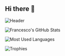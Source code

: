 ## Hi there 👋
![Header](https://raw.githubusercontent.com/Francescocrivelli/Francescocrivelli/main/banner.png)

![Francesco's GitHub Stats](https://github-readme-stats.vercel.app/api?username=Francescocrivelli&show_icons=true&theme=radical)

![Most Used Languages](https://github-readme-stats.vercel.app/api/top-langs/?username=Francescocrivelli&layout=compact&theme=radical)

![Trophies](https://github-profile-trophy.vercel.app/?username=Francescocrivelli&theme=onedark)


<!--
**Francescocrivelli/Francescocrivelli** is a ✨ _special_ ✨ repository because its `README.md` (this file) appears on your GitHub profile.

Here are some ideas to get you started:

- 🔭 I’m currently working on ...
- 🌱 I’m currently learning ...
- 👯 I’m looking to collaborate on ...
- 🤔 I’m looking for help with ...
- 💬 Ask me about ...
- 📫 How to reach me: ...
- 😄 Pronouns: ...
- ⚡ Fun fact: ...
-->
